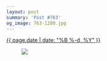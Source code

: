 ```yaml
---
layout: post
summary: 'Post #763'
og_image: 763-1280.jpg
---
```


<p>
 <time>
  <a href="/763">
   {{ page.date | date: "%B %-d, %Y" }}
  </a>
 </time>
 <a href="/763">
  <figure data-taken="6/12/2018">
   <img sizes="(min-width: 700px) 50vw, calc(100vw - 2rem)" src="{{ site.assets_url }}/763-640.jpg" srcset="{{ site.assets_url }}/763-320.jpg 320w, {{ site.assets_url }}/763-640.jpg 640w, {{ site.assets_url }}/763-960.jpg 960w, {{ site.assets_url }}/763-1280.jpg 1280w"/>
  </figure>
 </a>
</p>
